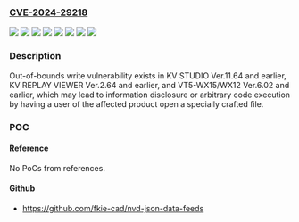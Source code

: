 ### [CVE-2024-29218](https://cve.mitre.org/cgi-bin/cvename.cgi?name=CVE-2024-29218)
![](https://img.shields.io/static/v1?label=Product&message=KV%20REPLAY%20VIEWER&color=blue)
![](https://img.shields.io/static/v1?label=Product&message=KV%20STUDIO&color=blue)
![](https://img.shields.io/static/v1?label=Product&message=VT5-WX15%2FWX12&color=blue)
![](https://img.shields.io/static/v1?label=Version&message=0%20&color=brightgreen)
![](https://img.shields.io/static/v1?label=Version&message=Ver.11.64%20and%20earlier%20&color=brightgreen)
![](https://img.shields.io/static/v1?label=Version&message=Ver.2.64%20and%20earlier%20&color=brightgreen)
![](https://img.shields.io/static/v1?label=Version&message=Ver.6.02%20and%20earlier%20&color=brightgreen)
![](https://img.shields.io/static/v1?label=Vulnerability&message=Out-of-bounds%20write&color=brightgreen)

### Description

Out-of-bounds write vulnerability exists in KV STUDIO Ver.11.64 and earlier, KV REPLAY VIEWER Ver.2.64 and earlier, and VT5-WX15/WX12 Ver.6.02 and earlier, which may lead to information disclosure or arbitrary code execution by having a user of the affected product open a specially crafted file.

### POC

#### Reference
No PoCs from references.

#### Github
- https://github.com/fkie-cad/nvd-json-data-feeds

